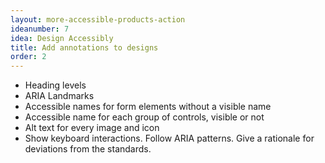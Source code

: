 ```yaml
---
layout: more-accessible-products-action
ideanumber: 7
idea: Design Accessibly
title: Add annotations to designs
order: 2
---
```


- Heading levels
- ARIA Landmarks
- Accessible names for form elements without a visible name
- Accessible name for each group of controls, visible or not
- Alt text for every image and icon
- Show keyboard interactions. Follow ARIA patterns. Give a rationale for deviations from the standards.